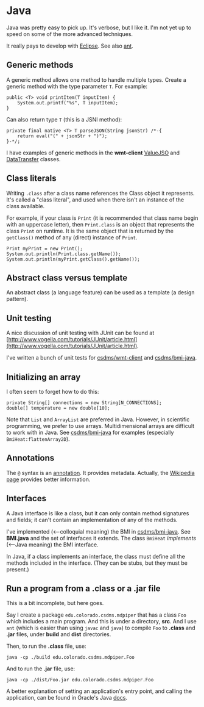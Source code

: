# Java

Java was pretty easy to pick up.
It's verbose, but I like it.
I'm not yet up to speed on some of the more advanced techniques.

It really pays to develop with [Eclipse](./eclipse.md).
See also [ant](./ant.md).

## Generic methods

A generic method allows one method to handle multiple types. Create a
generic method with the type parameter `T`. For example:

	public <T> void printItem(T inputItem) {
		System.out.printf("%s", T inputItem);
	}

Can also return type `T` (this is a JSNI method):

	private final native <T> T parseJSON(String jsonStr) /*-{
		return eval("(" + jsonStr + ")");
	}-*/;

I have examples of generic methods in the **wmt-client**
[ValueJSO](https://github.com/mdpiper/wmt-client/blob/master/src/edu/colorado/csdms/wmt/client/data/ValueJSO.java) and [DataTransfer](https://github.com/mdpiper/wmt-client/blob/master/src/edu/colorado/csdms/wmt/client/control/DataTransfer.java) classes.

## Class literals

Writing `.class` after a class name references the Class object it
represents. It's called a "class literal", and used when there isn't
an instance of the class available.

For example, if your class is `Print` (it is recommended that class name
begin with an uppercase letter), then `Print.class` is an object that
represents the class `Print` on runtime. It is the same object that is
returned by the `getClass()` method of any (direct) instance of `Print`.

	Print myPrint = new Print();
	System.out.println(Print.class.getName());
	System.out.println(myPrint.getClass().getName());

## Abstract class versus template

An abstract class (a language feature) can be used as a template (a
design pattern).

## Unit testing

A nice discussion of unit testing with JUnit can be found at
[http://www.vogella.com/tutorials/JUnit/article.html](http://www.vogella.com/tutorials/JUnit/article.html).

I've written a bunch of unit tests for [csdms/wmt-client](https://github.com/csdms/wmt-client) and [csdms/bmi-java](https://github.com/csdms/bmi-java).

## Initializing an array

I often seem to forget how to do this:

	private String[] connections = new String[N_CONNECTIONS];
	double[] temperature = new double[10];

Note that `List` and `ArrayList` are preferred in Java.
However,
in scientific programming,
we prefer to use arrays.
Multidimensional arrays are difficult to work with in Java.
See [csdms/bmi-java](https://github.com/csdms/bmi-java) for examples
(especially `BmiHeat:flattenArray2D`).

## Annotations

The `@` syntax is an [annotation](https://docs.oracle.com/javase/tutorial/java/annotations/basics.html).
It provides metadata.
Actually,
the [Wikipedia page](https://en.wikipedia.org/wiki/Java_annotation)
provides better information.

## Interfaces

A Java interface is like a class,
but it can only contain method signatures and fields;
it can't contain an implementation of any of the methods.

I've implemented (<--colloquial meaning) the BMI in [csdms/bmi-java](https://github.com/csdms/bmi-java).
See **BMI.java** and the set of interfaces it extends.
The class `BmiHeat` *implements* (<--Java meaning) the BMI interface.

In Java,
if a class implements an interface,
the class must define all the methods included in the interface.
(They can be stubs, but they must be present.)

## Run a program from a .class or a .jar file

This is a bit incomplete, but here goes.

Say I create a package `edu.colorado.csdms.mdpiper`
that has a class `Foo` which includes a main program.
And this is under a directory, **src**.
And I use `ant`
(which is easier than using `javac` and `java`)
to compile `Foo` to **.class** and **.jar** files,
under **build** and **dist** directories.

Then,
to run the **.class** file,
use:

    java -cp ./build edu.colorado.csdms.mdpiper.Foo

And to run the **.jar** file,
use:

    java -cp ./dist/Foo.jar edu.colorado.csdms.mdpiper.Foo

A better explanation of setting an application's entry point,
and calling the application,
can be found in Oracle's Java
[docs](http://docs.oracle.com/javase/tutorial/deployment/jar/appman.html).
